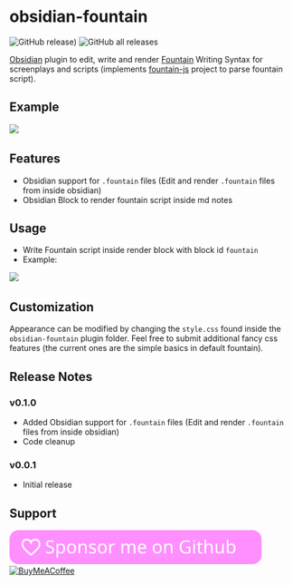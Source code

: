 # obsidian-fountain
![GitHub release)](https://img.shields.io/github/v/release/Darakah/obsidian-fountain)
![GitHub all releases](https://img.shields.io/github/downloads/Darakah/obsidian-fountain/total)

[Obsidian](https://obsidian.md/) plugin to edit, write and render [Fountain](https://fountain.io/) Writing Syntax for screenplays and scripts (implements [fountain-js](https://github.com/mattdaly/Fountain.js) project to parse fountain script).

## Example

<img src="https://raw.githubusercontent.com/Darakah/obsidian-fountain/main/images/Example_1.png"/>

## Features
- Obsidian support for `.fountain` files (Edit and render `.fountain` files from inside obsidian)
- Obsidian Block to render fountain script inside md notes

## Usage
- Write Fountain script inside render block with block id `fountain`
- Example:

<img src="https://raw.githubusercontent.com/Darakah/obsidian-fountain/main/images/Example_2.png"/>

## Customization 
Appearance can be modified by changing the `style.css` found inside the `obsidian-fountain` plugin folder. Feel free to submit additional fancy css features (the current ones are the simple basics in default fountain).

## Release Notes

### v0.1.0
- Added Obsidian support for `.fountain` files (Edit and render `.fountain` files from inside obsidian)
- Code cleanup 

### v0.0.1
- Initial release


## Support

[![Github Sponsorship](https://raw.githubusercontent.com/Darakah/Darakah/e0fe245eaef23cb4a5f19fe9a09a9df0c0cdc8e1/icons/github_sponsor_btn.svg)](https://github.com/sponsors/Darakah) [<img src="https://cdn.buymeacoffee.com/buttons/v2/default-yellow.png" alt="BuyMeACoffee" width="100">](https://www.buymeacoffee.com/darakah)
